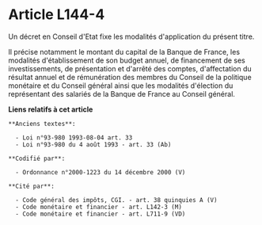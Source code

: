 # Article L144-4

Un décret en Conseil d'Etat fixe les modalités d'application du présent titre.

Il précise notamment le montant du capital de la Banque de France, les modalités d'établissement de son budget annuel, de
financement de ses investissements, de présentation et d'arrêté des comptes, d'affectation du résultat annuel et de
rémunération des membres du Conseil de la politique monétaire et du Conseil général ainsi que les modalités d'élection du
représentant des salariés de la Banque de France au Conseil général.

**Liens relatifs à cet article**

	**Anciens textes**:

	  - Loi n°93-980 1993-08-04 art. 33
	  - Loi n°93-980 du 4 août 1993 - art. 33 (Ab)

	**Codifié par**:

	  - Ordonnance n°2000-1223 du 14 décembre 2000 (V)

	**Cité par**:

	  - Code général des impôts, CGI. - art. 38 quinquies A (V)
	  - Code monétaire et financier - art. L142-3 (M)
	  - Code monétaire et financier - art. L711-9 (VD)
